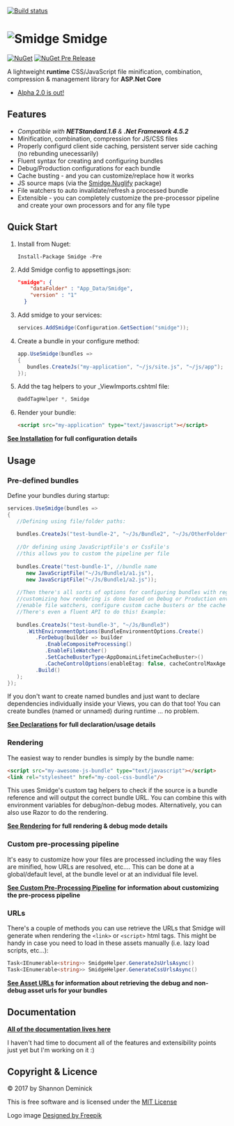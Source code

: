[![Build status](https://ci.appveyor.com/api/projects/status/y2c08r2wsqsliq7o?svg=true)](https://ci.appveyor.com/project/Shandem/smidge)

![Smidge](assets/logosmall.png?raw=true) Smidge
======

[![NuGet](https://img.shields.io/nuget/v/Smidge.svg)](https://www.nuget.org/packages/smidge)
[![NuGet Pre Release](https://img.shields.io/nuget/vpre/Smidge.svg)](https://www.nuget.org/packages/Smidge)

A lightweight __runtime__ CSS/JavaScript file minification, combination, compression & management library for **ASP.Net Core**

* [Alpha 2.0 is out!](http://shazwazza.com/post/smidge-20-alpha-is-out/)

## Features

* _Compatible with **NETStandard.1.6** & **.Net Framework 4.5.2**_
* Minification, combination, compression for JS/CSS files
* Properly configurd client side caching, persistent server side caching (no rebunding unecessarily)
* Fluent syntax for creating and configuring bundles
* Debug/Production configurations for each bundle
* Cache busting - and you can customize/replace how it works
* JS source maps (via the [Smidge.Nuglify](https://www.nuget.org/packages/smidge.nuglify) package)
* File watchers to auto invalidate/refresh a processed bundle
* Extensible - you can completely customize the pre-processor pipeline and create your own processors and for any file type

## Quick Start

1. Install from Nuget: 
	```
	Install-Package Smidge -Pre
	```
1. Add Smidge config to appsettings.json:
	```json
	"smidge": {
	    "dataFolder" : "App_Data/Smidge",
	    "version" : "1"
	  }  
	```
1. Add smidge to your services:
	```csharp	
	services.AddSmidge(Configuration.GetSection("smidge"));
	```
1. Create a bundle in your configure method:
	```csharp	
	app.UseSmidge(bundles =>
	{
	   bundles.CreateJs("my-application", "~/js/site.js", "~/js/app");
	});
	```
1. Add the tag helpers to your _ViewImports.cshtml file:
	```csharp
	@addTagHelper *, Smidge
	```
1. Render your bundle:
	```html
	<script src="my-application" type="text/javascript"></script>
	```

__[See Installation](https://github.com/Shazwazza/Smidge/wiki/installation) for full configuration details__

## Usage

### Pre-defined bundles

Define your bundles during startup:

```csharp
services.UseSmidge(bundles =>
{
   //Defining using file/folder paths:
   
   bundles.CreateJs("test-bundle-2", "~/Js/Bundle2", "~/Js/OtherFolder*js");
   
   //Or defining using JavaScriptFile's or CssFile's
   //this allows you to custom the pipeline per file
   
   bundles.Create("test-bundle-1", //bundle name
      new JavaScriptFile("~/Js/Bundle1/a1.js"),
      new JavaScriptFile("~/Js/Bundle1/a2.js"));
       
   //Then there's all sorts of options for configuring bundles with regards to customizing their pipelines,
   //customizing how rendering is done based on Debug or Production environments, if you want to 
   //enable file watchers, configure custom cache busters or the cache control options, etc...
   //There's even a fluent API to do this! Example: 
   
   bundles.CreateJs("test-bundle-3", "~/Js/Bundle3")
      .WithEnvironmentOptions(BundleEnvironmentOptions.Create()
         .ForDebug(builder => builder
            .EnableCompositeProcessing()
            .EnableFileWatcher()
            .SetCacheBusterType<AppDomainLifetimeCacheBuster>()
            .CacheControlOptions(enableEtag: false, cacheControlMaxAge: 0))
         .Build()
   );
});
```

If you don't want to create named bundles and just want to declare dependencies individually inside your Views, you can do that too! You can create bundles (named or unnamed) during runtime ... no problem.

__[See Declarations](https://github.com/Shazwazza/Smidge/wiki/Declarations) for full declaration/usage details__

### Rendering

The easiest way to render bundles is simply by the bundle name:

```html
<script src="my-awesome-js-bundle" type="text/javascript"></script>
<link rel="stylesheet" href="my-cool-css-bundle"/>
```
    
This uses Smidge's custom tag helpers to check if the source is a bundle reference and will output the correct bundle URL. You can combine this with environment variables for debug/non-debug modes. Alternatively, you can also use Razor to do the rendering.

__[See Rendering](https://github.com/Shazwazza/Smidge/wiki/Rendering) for full rendering & debug mode details__

### Custom pre-processing pipeline

It's easy to customize how your files are processed including the way files are minified, how URLs are resolved, etc.... 
This can be done at a global/default level, at the bundle level or at an individual file level.

__[See Custom Pre-Processing Pipeline](https://github.com/Shazwazza/Smidge/wiki/Custom-pre-processing) for information about customizing the pre-process pipeline__

### URLs

There's a couple of methods you can use retrieve the URLs that Smidge will generate when rendering the `<link>` or `<script>` html tags. This might be handy in case you need to load in these assets manually (i.e. lazy load scripts, etc...):

```csharp
Task<IEnumerable<string>> SmidgeHelper.GenerateJsUrlsAsync()
Task<IEnumerable<string>> SmidgeHelper.GenerateCssUrlsAsync()
```

__[See Asset URLs](https://github.com/Shazwazza/Smidge/wiki/Asset-Urls) for information about retrieving the debug and non-debug asset urls for your bundles__    

## Documentation

__[All of the documentation lives here](https://github.com/Shazwazza/Smidge/wiki)__

I haven't had time to document all of the features and extensibility points just yet but I'm working on it :)

## Copyright & Licence

&copy; 2017 by Shannon Deminick

This is free software and is licensed under the [MIT License](http://opensource.org/licenses/MIT)

Logo image <a href="http://www.freepik.com">Designed by Freepik</a>
